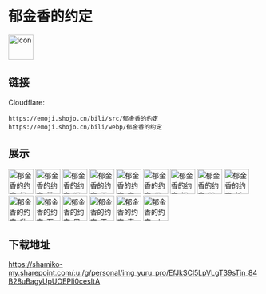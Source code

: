 # 郁金香的约定
<img src="https://emoji.shojo.cn/bili/src/郁金香的约定/icon.png" width="50" height="50" alt="icon">

## 链接
Cloudflare:
```
https://emoji.shojo.cn/bili/src/郁金香的约定
https://emoji.shojo.cn/bili/webp/郁金香的约定
```
## 展示
<img src="https://emoji.shojo.cn/bili/src/郁金香的约定/郁金香的约定-好耶.png" width="50" height="50" alt="郁金香的约定-好耶">
<img src="https://emoji.shojo.cn/bili/src/郁金香的约定/郁金香的约定-赞.png" width="50" height="50" alt="郁金香的约定-赞">
<img src="https://emoji.shojo.cn/bili/src/郁金香的约定/郁金香的约定-啊这.png" width="50" height="50" alt="郁金香的约定-啊这">
<img src="https://emoji.shojo.cn/bili/src/郁金香的约定/郁金香的约定-干杯.png" width="50" height="50" alt="郁金香的约定-干杯">
<img src="https://emoji.shojo.cn/bili/src/郁金香的约定/郁金香的约定-害羞.png" width="50" height="50" alt="郁金香的约定-害羞">
<img src="https://emoji.shojo.cn/bili/src/郁金香的约定/郁金香的约定-黑化.png" width="50" height="50" alt="郁金香的约定-黑化">
<img src="https://emoji.shojo.cn/bili/src/郁金香的约定/郁金香的约定-挥挥.png" width="50" height="50" alt="郁金香的约定-挥挥">
<img src="https://emoji.shojo.cn/bili/src/郁金香的约定/郁金香的约定-哭哭.png" width="50" height="50" alt="郁金香的约定-哭哭">
<img src="https://emoji.shojo.cn/bili/src/郁金香的约定/郁金香的约定-祈祷.png" width="50" height="50" alt="郁金香的约定-祈祷">
<img src="https://emoji.shojo.cn/bili/src/郁金香的约定/郁金香的约定-升天.png" width="50" height="50" alt="郁金香的约定-升天">
<img src="https://emoji.shojo.cn/bili/src/郁金香的约定/郁金香的约定-石化.png" width="50" height="50" alt="郁金香的约定-石化">
<img src="https://emoji.shojo.cn/bili/src/郁金香的约定/郁金香的约定-思考.png" width="50" height="50" alt="郁金香的约定-思考">
<img src="https://emoji.shojo.cn/bili/src/郁金香的约定/郁金香的约定-无语.png" width="50" height="50" alt="郁金香的约定-无语">
<img src="https://emoji.shojo.cn/bili/src/郁金香的约定/郁金香的约定-喜欢.png" width="50" height="50" alt="郁金香的约定-喜欢">
<img src="https://emoji.shojo.cn/bili/src/郁金香的约定/郁金香的约定-ok.png" width="50" height="50" alt="郁金香的约定-ok">

## 下载地址

https://shamiko-my.sharepoint.com/:u:/g/personal/img_yuru_pro/EfJkSCl5LpVLgT39sTjn_84B28uBagyUpUOEPIi0cesItA